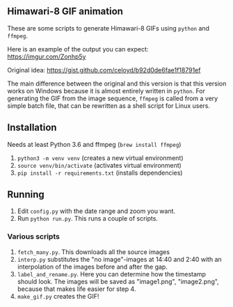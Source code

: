 ## Himawari-8 GIF animation

These are some scripts to generate Himawari-8 GIFs using `python` and `ffmpeg`.

Here is an example of the output you can expect: https://imgur.com/Zonhp5y

Original idea: https://gist.github.com/celoyd/b92d0de6fae1f18791ef

The main difference between the original and this version is that this version works on Windows because it is almost entirely written in `python`. For generating the GIF from the image sequence, `ffmpeg` is called from a very simple batch file, that can be rewritten as a shell script for Linux users.

## Installation

Needs at least Python 3.6 and ffmpeg (`brew install ffmpeg`)

1. `python3 -m venv venv` (creates a new virtual environment)
2. `source venv/bin/activate` (activates virtual environment)
3. `pip install -r requirements.txt` (installs dependencies)

## Running

1. Edit `config.py` with the date range and zoom you want.
2. Run `python run.py`. This runs a couple of scripts.

### Various scripts

1. `fetch_many.py`. This downloads all the source images
2. `interp.py` substitutes the "no image"-images at 14:40 and 2:40 with an interpolation of the images before and after the gap.
3. `label_and_rename.py`. Here you can determine how the timestamp should look. The images will be saved as "image1.png", "image2.png", because that makes life easier for step 4.
4. `make_gif.py` creates the GIF!
